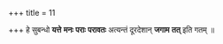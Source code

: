 +++
title = 11

+++
हे सुबन्धो **यत्ते** **मनः** **पराः** **परावतः** अत्यन्तं दूरदेशान् **जगाम** **तत्** इति गतम् ॥